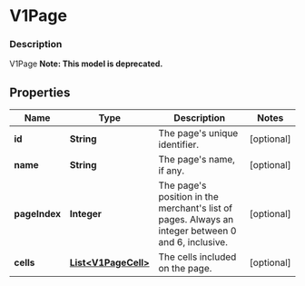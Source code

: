 
# V1Page

### Description

V1Page
**Note: This model is deprecated.**

## Properties
Name | Type | Description | Notes
------------ | ------------- | ------------- | -------------
**id** | **String** | The page&#39;s unique identifier. |  [optional]
**name** | **String** | The page&#39;s name, if any. |  [optional]
**pageIndex** | **Integer** | The page&#39;s position in the merchant&#39;s list of pages. Always an integer between 0 and 6, inclusive. |  [optional]
**cells** | [**List&lt;V1PageCell&gt;**](V1PageCell.md) | The cells included on the page. |  [optional]



